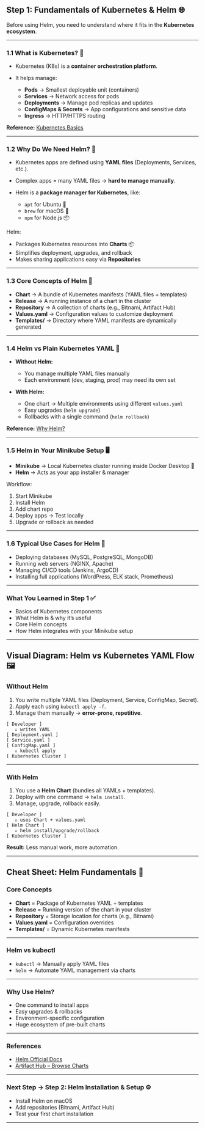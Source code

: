 ## **Step 1: Fundamentals of Kubernetes & Helm 🌐**

Before using Helm, you need to understand where it fits in the **Kubernetes ecosystem**.

---

### **1.1 What is Kubernetes? 🧩**

* Kubernetes (K8s) is a **container orchestration platform**.
* It helps manage:

  * **Pods** → Smallest deployable unit (containers)
  * **Services** → Network access for pods
  * **Deployments** → Manage pod replicas and updates
  * **ConfigMaps & Secrets** → App configurations and sensitive data
  * **Ingress** → HTTP/HTTPS routing

**Reference:** [Kubernetes Basics](https://kubernetes.io/docs/tutorials/kubernetes-basics/)

---

### **1.2 Why Do We Need Helm? 🤔**

* Kubernetes apps are defined using **YAML files** (Deployments, Services, etc.).
* Complex apps = many YAML files → **hard to manage manually**.
* Helm is a **package manager for Kubernetes**, like:

  * `apt` for Ubuntu 🐧
  * `brew` for macOS 🍎
  * `npm` for Node.js 📦

Helm:

* Packages Kubernetes resources into **Charts** 📦
* Simplifies deployment, upgrades, and rollback
* Makes sharing applications easy via **Repositories**

---

### **1.3 Core Concepts of Helm 🧠**

* **Chart** → A bundle of Kubernetes manifests (YAML files + templates)
* **Release** → A running instance of a chart in the cluster
* **Repository** → A collection of charts (e.g., Bitnami, Artifact Hub)
* **Values.yaml** → Configuration values to customize deployment
* **Templates/** → Directory where YAML manifests are dynamically generated

---

### **1.4 Helm vs Plain Kubernetes YAML 🥊**

* **Without Helm:**

  * You manage multiple YAML files manually
  * Each environment (dev, staging, prod) may need its own set

* **With Helm:**

  * One chart → Multiple environments using different `values.yaml`
  * Easy upgrades (`helm upgrade`)
  * Rollbacks with a single command (`helm rollback`)

**Reference:** [Why Helm?](https://helm.sh/docs/intro/using_helm/)

---

### **1.5 Helm in Your Minikube Setup 🖥**

* **Minikube** → Local Kubernetes cluster running inside Docker Desktop 🐳
* **Helm** → Acts as your app installer & manager

Workflow:

1. Start Minikube
2. Install Helm
3. Add chart repo
4. Deploy apps → Test locally
5. Upgrade or rollback as needed

---

### **1.6 Typical Use Cases for Helm 🎯**

* Deploying databases (MySQL, PostgreSQL, MongoDB)
* Running web servers (NGINX, Apache)
* Managing CI/CD tools (Jenkins, ArgoCD)
* Installing full applications (WordPress, ELK stack, Prometheus)

---

### **What You Learned in Step 1 ✅**

* Basics of Kubernetes components
* What Helm is & why it’s useful
* Core Helm concepts
* How Helm integrates with your Minikube setup

---

## **Visual Diagram: Helm vs Kubernetes YAML Flow 🖼**

### **Without Helm**

1. You write multiple YAML files (Deployment, Service, ConfigMap, Secret).
2. Apply each using `kubectl apply -f`.
3. Manage them manually → **error-prone, repetitive**.

```
[ Developer ]
   ↓ writes YAML
[ Deployment.yaml ]
[ Service.yaml ]
[ ConfigMap.yaml ]
   ↓ kubectl apply
[ Kubernetes Cluster ]
```

---

### **With Helm**

1. You use a **Helm Chart** (bundles all YAMLs + templates).
2. Deploy with one command → `helm install`.
3. Manage, upgrade, rollback easily.

```
[ Developer ]
   ↓ uses Chart + values.yaml
[ Helm Chart ]
   ↓ helm install/upgrade/rollback
[ Kubernetes Cluster ]
```

**Result:** Less manual work, more automation.

---

## **Cheat Sheet: Helm Fundamentals 📑**

### **Core Concepts**

* **Chart** = Package of Kubernetes YAML + templates
* **Release** = Running version of the chart in your cluster
* **Repository** = Storage location for charts (e.g., Bitnami)
* **Values.yaml** = Configuration overrides
* **Templates/** = Dynamic Kubernetes manifests

---

### **Helm vs kubectl**

* `kubectl` → Manually apply YAML files
* `helm` → Automate YAML management via charts

---

### **Why Use Helm?**

* One command to install apps
* Easy upgrades & rollbacks
* Environment-specific configuration
* Huge ecosystem of pre-built charts

---

### **References**

* [Helm Official Docs](https://helm.sh/docs/intro/)
* [Artifact Hub – Browse Charts](https://artifacthub.io/)

---

### **Next Step → Step 2: Helm Installation & Setup ⚙️**

* Install Helm on macOS
* Add repositories (Bitnami, Artifact Hub)
* Test your first chart installation

---

